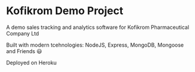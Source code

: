 # Kofikrom Demo Project

A demo sales tracking and analytics software for Kofikrom Pharmaceutical Company Ltd

Built with modern tcehnologies: NodeJS, Express, MongoDB, Mongoose and Friends 😃

Deployed on Heroku
